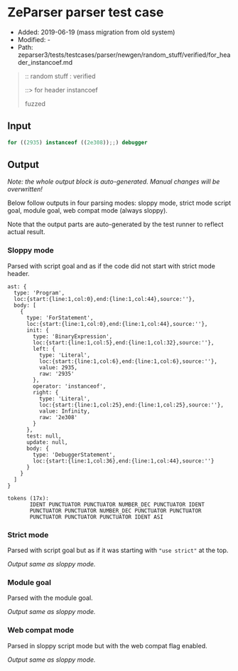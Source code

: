 # ZeParser parser test case

- Added: 2019-06-19 (mass migration from old system)
- Modified: -
- Path: zeparser3/tests/testcases/parser/newgen/random_stuff/verified/for_header_instancoef.md

> :: random stuff : verified
>
> ::> for header instancoef
>
> fuzzed

## Input

`````js
for ((2935) instanceof ((2e308));;) debugger
`````

## Output

_Note: the whole output block is auto-generated. Manual changes will be overwritten!_

Below follow outputs in four parsing modes: sloppy mode, strict mode script goal, module goal, web compat mode (always sloppy).

Note that the output parts are auto-generated by the test runner to reflect actual result.

### Sloppy mode

Parsed with script goal and as if the code did not start with strict mode header.

`````
ast: {
  type: 'Program',
  loc:{start:{line:1,col:0},end:{line:1,col:44},source:''},
  body: [
    {
      type: 'ForStatement',
      loc:{start:{line:1,col:0},end:{line:1,col:44},source:''},
      init: {
        type: 'BinaryExpression',
        loc:{start:{line:1,col:5},end:{line:1,col:32},source:''},
        left: {
          type: 'Literal',
          loc:{start:{line:1,col:6},end:{line:1,col:6},source:''},
          value: 2935,
          raw: '2935'
        },
        operator: 'instanceof',
        right: {
          type: 'Literal',
          loc:{start:{line:1,col:25},end:{line:1,col:25},source:''},
          value: Infinity,
          raw: '2e308'
        }
      },
      test: null,
      update: null,
      body: {
        type: 'DebuggerStatement',
        loc:{start:{line:1,col:36},end:{line:1,col:44},source:''}
      }
    }
  ]
}

tokens (17x):
       IDENT PUNCTUATOR PUNCTUATOR NUMBER_DEC PUNCTUATOR IDENT
       PUNCTUATOR PUNCTUATOR NUMBER_DEC PUNCTUATOR PUNCTUATOR
       PUNCTUATOR PUNCTUATOR PUNCTUATOR IDENT ASI
`````

### Strict mode

Parsed with script goal but as if it was starting with `"use strict"` at the top.

_Output same as sloppy mode._

### Module goal

Parsed with the module goal.

_Output same as sloppy mode._

### Web compat mode

Parsed in sloppy script mode but with the web compat flag enabled.

_Output same as sloppy mode._
